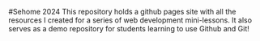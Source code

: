 #Sehome 2024
This repository holds a github pages site with all the resources I created for a series of web development mini-lessons. It also serves as a demo repository for students learning to use Github and Git!
